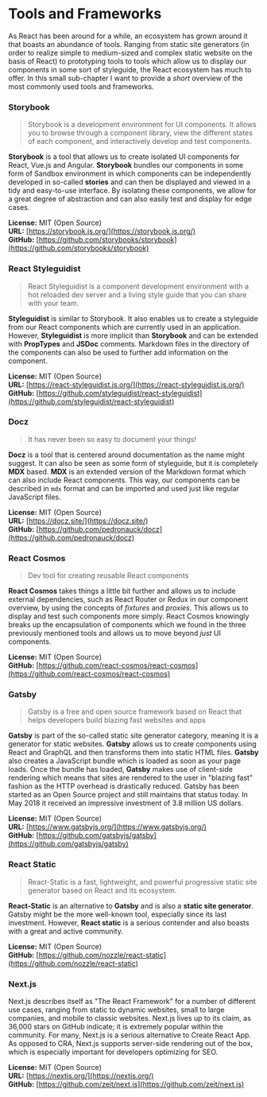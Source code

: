 # Tools and Frameworks

As React has been around for a while, an ecosystem has grown around it that boasts an abundance of tools. Ranging from static site generators (in order to realize simple to medium-sized and complex static website on the basis of React) to prototyping tools to tools which allow us to display our components in some sort of styleguide, the React ecosystem has much to offer. In this small sub-chapter I want to provide a _short_ overview of the most commonly used tools and frameworks.

### Storybook

> Storybook is a development environment for UI components. It allows you to browse through a component library, view the different states of each component, and interactively develop and test components.

**Storybook** is a tool that allows us to create isolated UI components for React, Vue.js and Angular. **Storybook** bundles our components in some form of Sandbox environment in which components can be independently developed in so-called **stories** and can then be displayed and viewed in a tidy and easy-to-use interface. By isolating these components, we allow for a great degree of abstraction and can also easily test and display for edge cases.

**License:** MIT \(Open Source\)  
**URL:** [https://storybook.js.org/](https://storybook.js.org/)  
**GitHub:** [https://github.com/storybooks/storybook](https://github.com/storybooks/storybook)

### React Styleguidist

> React Styleguidist is a component development environment with a hot reloaded dev server and a living style guide that you can share with your team.

**Styleguidist** is similar to Storybook. It also enables us to create a styleguide from our React components which are currently used in an application. However, **Styleguidist** is more implicit than **Storybook** and can be extended with **PropTypes** and **JSDoc** comments. Markdown files in the directory of the components can also be used to further add information on the component.

 **License:** MIT \(Open Source\)  
**URL:** [https://react-styleguidist.js.org/](https://react-styleguidist.js.org/)  
**GitHub:** [https://github.com/styleguidist/react-styleguidist](https://github.com/styleguidist/react-styleguidist)

### Docz

> It has never been so easy to document your things!

**Docz** is a tool that is centered around documentation as the name might suggest. It can also be seen as some form of styleguide, but it is completely **MDX** based. **MDX** is an extended version of the Markdown format which can also include React components. This way, our components can be described in `mdx` format and can be imported and used just like regular JavaScript files.

**License:** MIT \(Open Source\)  
**URL:** [https://docz.site/](https://docz.site/)  
**GitHub:** [https://github.com/pedronauck/docz](https://github.com/pedronauck/docz)

### React Cosmos

> Dev tool for creating reusable React components

**React Cosmos** takes things a little bit further and allows us to include external dependencies, such as React Router or Redux in our component overview, by using the concepts of _fixtures_ and _proxies_. This allows us to display and test such components more simply. React Cosmos knowingly breaks up the encapsulation of components which we found in the three previously mentioned tools and allows us to move beyond _just_ UI components.

**License:** MIT \(Open Source\)  
**GitHub:** [https://github.com/react-cosmos/react-cosmos](https://github.com/react-cosmos/react-cosmos)

### Gatsby

> Gatsby is a free and open source framework based on React that helps developers build blazing fast websites and apps

**Gatsby** is part of the so-called static site generator category, meaning it is a generator for static websites. **Gatsby** allows us to create components using React and GraphQL and then transforms them into static HTML files. **Gatsby** also creates a JavaScript bundle which is loaded as soon as your page loads. Once the bundle has loaded, **Gatsby** makes use of client-side rendering which means that sites are rendered to the user in "blazing fast" fashion as the HTTP overhead is drastically reduced. Gatsby has been started as an Open Source project and still maintains that status today. In May 2018 it received an impressive investment of 3.8 million US dollars. 

**License:** MIT \(Open Source\)  
**URL:** [https://www.gatsbyjs.org/](https://www.gatsbyjs.org/)  
**GitHub:** [https://github.com/gatsbyjs/gatsby](https://github.com/gatsbyjs/gatsby)

### React Static

> React-Static is a fast, lightweight, and powerful progressive static site generator based on React and its ecosystem.

**React-Static** is an alternative to **Gatsby** and is also a **static site generator**. Gatsby might be the more well-known tool, especially since its last investment. However, **React  static** is a serious contender and also boasts with a great and active community.

**License:** MIT \(Open Source\)  
**GitHub:** [https://github.com/nozzle/react-static](https://github.com/nozzle/react-static)

### Next.js

Next.js describes itself as "The React Framework" for a number of different use cases, ranging from static to dynamic websites, small to large companies, and mobile to classic websites. Next.js lives up to its claim, as 36,000 stars on GitHub indicate; it is extremely popular within the community. For many, Next.js is a serious alternative to Create React App. As opposed to CRA, Next.js supports server-side rendering out of the box, which is especially important for developers optimizing for SEO.

**License:** MIT \(Open Source\)  
**URL:** [https://nextjs.org/](https://nextjs.org/)  
**GitHub:** [https://github.com/zeit/next.js](https://github.com/zeit/next.js)

